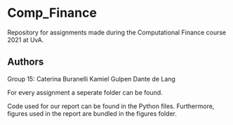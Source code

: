 # Comp_Finance
Repository for assignments made during the Computational Finance course 2021 at UvA.

## Authors
Group 15:
Caterina Buranelli
Kamiel Gulpen
Dante de Lang

For every assignment a seperate folder can be found.

Code used for our report can be found in the Python files. Furthermore, figures used in the report are bundled in the figures folder.
